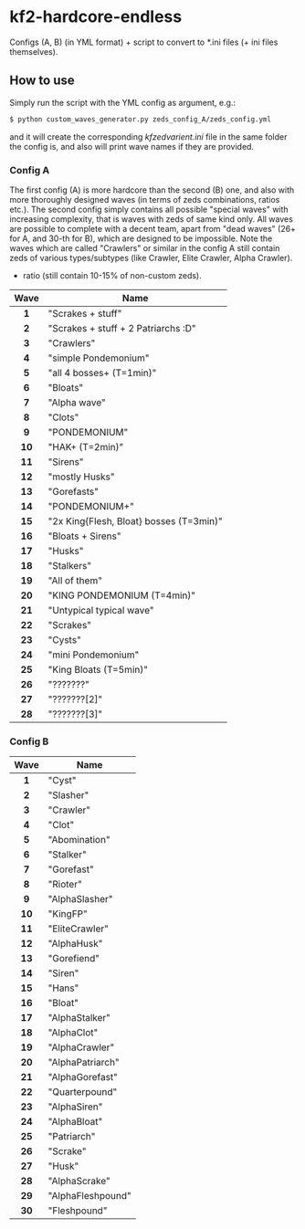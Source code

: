 # kf2-hardcore-endless
Configs (A, B) (in YML format) + script to convert to *.ini files (+ ini files themselves).

## How to use
Simply run the script with the YML config as argument, e.g.:
```bash
$ python custom_waves_generator.py zeds_config_A/zeds_config.yml
```
and it will create the corresponding *kfzedvarient.ini* file in the same folder the config is, and also will print wave names if they are provided.

### Config A
The first config (A) is more hardcore than the second (B) one, and also with more thoroughly designed waves (in terms of zeds combinations, ratios etc.). The second config simply contains all possible "special waves" with increasing complexity, that is waves with zeds of same kind only. All waves are possible to complete with a decent team, apart from "dead waves" (26+ for A, and 30-th for B), which are designed to be impossible. Note the waves which are called "Crawlers" or similar in the config A still contain zeds of various types/subtypes (like Crawler, Elite Crawler, Alpha Crawler).
+ ratio (still contain 10-15% of non-custom zeds).

| Wave | <div align="center">Name</div> |
| :---: | :--- |
| **1** | "Scrakes + stuff" |
| **2** | "Scrakes + stuff + 2 Patriarchs :D" |
| **3** | "Crawlers" |
| **4** | "simple Pondemonium" |
| **5** | "all 4 bosses+ (T=1min)" |
| **6** | "Bloats" |
| **7** | "Alpha wave" |
| **8** | "Clots" |
| **9** | "PONDEMONIUM" |
| **10** | "HAK+ (T=2min)" |
| **11** | "Sirens" |
| **12** | "mostly Husks" |
| **13** | "Gorefasts" |
| **14** | "PONDEMONIUM+" |
| **15** | "2x King{Flesh, Bloat} bosses (T=3min)" |
| **16** | "Bloats + Sirens" |
| **17** | "Husks" |
| **18** | "Stalkers" |
| **19** | "All of them" |
| **20** | "KING PONDEMONIUM (T=4min)" |
| **21** | "Untypical typical wave" |
| **22** | "Scrakes" |
| **23** | "Cysts" |
| **24** | "mini Pondemonium" |
| **25** | "King Bloats (T=5min)" |
| **26** | "???????" |
| **27** | "???????[2]" |
| **28** | "???????[3]" |

### Config B
| Wave | <div align="center">Name</div> |
| :---: | :--- |
| **1** | "Cyst" |
| **2** | "Slasher" |
| **3** | "Crawler" |
| **4** | "Clot" |
| **5** | "Abomination" |
| **6** | "Stalker" |
| **7** | "Gorefast" |
| **8** | "Rioter" |
| **9** | "AlphaSlasher" |
| **10** | "KingFP" |
| **11** | "EliteCrawler" |
| **12** | "AlphaHusk" |
| **13** | "Gorefiend" |
| **14** | "Siren" |
| **15** | "Hans" |
| **16** | "Bloat" |
| **17** | "AlphaStalker" |
| **18** | "AlphaClot" |
| **19** | "AlphaCrawler" |
| **20** | "AlphaPatriarch" |
| **21** | "AlphaGorefast" |
| **22** | "Quarterpound" |
| **23** | "AlphaSiren" |
| **24** | "AlphaBloat" |
| **25** | "Patriarch" |
| **26** | "Scrake" |
| **27** | "Husk" |
| **28** | "AlphaScrake" |
| **29** | "AlphaFleshpound" |
| **30** | "Fleshpound" |
